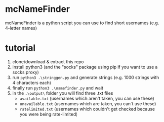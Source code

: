 # mcNameFinder
mcNameFinder is a python script you can use to find short usernames (e.g. 4-letter names)

# tutorial
1. clone/download & extract this repo
2. install python3 (and the "socks" package using pip if you want to use a socks proxy)
3. run ```python3 .\stringgen.py``` and generate strings (e.g. 1000 strings with 4 characters each)
4. finally run ```python3 .\namefinder.py``` and wait
5. in the ```.\output\``` folder you will find three .txt files
   - ```available.txt``` (usernames which aren't taken, you can use these)
   - ```unavailable.txt``` (usernames which are taken, you can't use these)
   - ```ratelimited.txt``` (usernames which couldn't get checked because you were being rate-limited)

